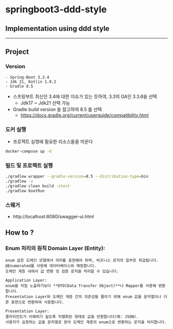 # springboot3-ddd-style

## Implementation using ddd style

---
## Project 
### Version
```
- Spring-Boot 3.3.4
- Jdk 21, Kotlin 1.9.2
- Gradle 8.5
```
* 스프링부트 최신인 3.4에 대한 이슈가 있는 듯하여, 3.3의 GA인 3.3.6을 선택
    * Jdk17 ~ Jdk21 선택 가능
* Gradle build version 을 참고하여 8.5 를 선택
    * https://docs.gradle.org/current/userguide/compatibility.html

### 도커 실행
* 프로젝트 실헹에 필요한 리소스들을 띄운다
```bash
docker-compose up -d
```

### 빌드 및 프로젝트 실행
```bash
./gradlew wrapper --gradle-version=8.5 --distribution-type=bin
./gradlew -v
./gradlew clean build -xtest
./gradlew bootRun
```

### 스웨거
* http://localhost:8080/swagger-ui.html

## How to ?
### Enum 처리의 원칙 Domain Layer (Entity):
```
enum 값은 도메인 모델에서 의미를 표현해야 하며, 비즈니스 로직의 일부로 취급됩니다.
@Enumerated를 사용해 데이터베이스와 매핑합니다.
도메인 계층 내에서 값 변환 및 검증 로직을 처리할 수 있습니다.

Application Layer:
enum을 직접 노출하기보다 **DTO(Data Transfer Object)**나 Mapper를 사용해 변환합니다.
Presentation Layer와 도메인 계층 간의 의존성을 줄이기 위해 enum 값을 문자열이나 다른 표현으로 변환하여 사용합니다.

Presentation Layer:
클라이언트가 이해하기 쉽도록 직렬화된 형태로 값을 반환합니다(예: JSON).
사용자가 요청하는 값을 문자열로 받아 도메인 계층의 enum으로 변환하는 로직을 처리합니다.
```
